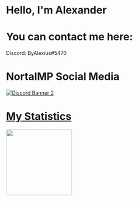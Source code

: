 # Hello, I'm Alexander


# You can contact me here:

Discord: ByAlexius#5470


# NortalMP Social Media
<a href="https://github.com/ByAlexius">
<img src="https://discordapp.com/api/guilds/973220250868924436/widget.png?style=banner2" alt="Discord Banner 2"/>

# My Statistics
  <p>
<a href="https://github.com/ByAlexius">
  <img height="180em" src="https://github-readme-stats-eight-theta.vercel.app/api?username=ByAlexius&show_icons=true&theme=vue-dark&include_all_commits=true&count_private=true" /> 
  </p>

